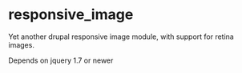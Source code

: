 responsive_image
==========
Yet another drupal responsive image module, with support for retina images.

Depends on jquery 1.7 or newer
